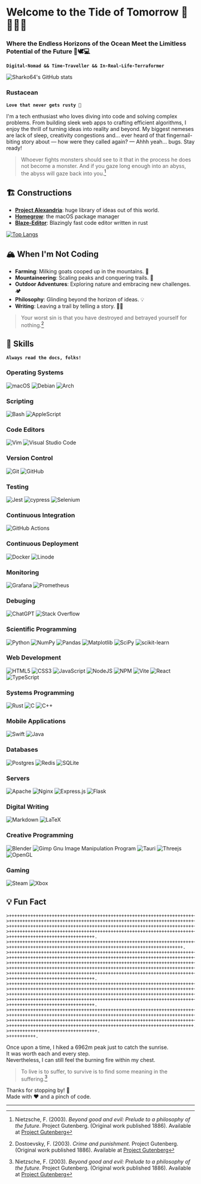 # Welcome to the Tide of Tomorrow 🌊🏄‍♂️🦈
### Where the Endless Horizons of the Ocean Meet the Limitless Potential of the Future 🦾🕊️💻

**`Digital-Nomad && Time-Traveller && In-Real-Life-Terraformer`**

![Sharko64's GitHub stats](https://github-readme-stats.vercel.app/api?username=Sharko64&show_icons=true&theme=dark)

### Rustacean
**`Love that never gets rusty 🦀`**

I'm a tech enthusiast who loves diving into code and solving complex problems. From building sleek web apps to crafting efficient algorithms, I enjoy the thrill of turning ideas into reality and beyond. My biggest nemeses are lack of sleep, creativity congestions and... ever heard of that fingernail-biting story about — how were they called again? — Ahhh yeah... bugs. Stay ready!

> Whoever fights monsters should see to it that in the process he does not become a monster.
> And if you gaze long enough into an abyss, the abyss will gaze back into you.[^1]
[^1]: Nietzsche, F. (2003). *Beyond good and evil: Prelude to a philosophy of the future.* Project Gutenberg. (Original work published 1886). Available at [Project Gutenberg](https://www.gutenberg.org/ebooks/4363)

## 🏗️ Constructions
- **[Project Alexandria](https://github.com/Sharko64/Project-Alexandria)**: huge library of ideas out of this world.
- **[Homegrow](https://github.com/Sharko64/Homegrow)**: the macOS package manager
- **[Blaze-Editor](https://github.com/Sharko64/Blaze-Editor)**: Blazingly fast code editor written in rust

[![Top Langs](https://github-readme-stats.vercel.app/api/top-langs/?username=Sharko64&size_weight=0.5&count_weight=0.5&langs_count=10&layout=donut)](https://github.com/anuraghazra/github-readme-stats)

## 🏔️ When I'm Not Coding
- **Farming**: Milking goats cooped up in the mountains. 🐐
- **Mountaineering**: Scaling peaks and conquering trails. 🧌
- **Outdoor Adventures**: Exploring nature and embracing new challenges. 🏕️
- **Philosophy**: Glinding beyond the horizon of ideas. 💡
- **Writing**: Leaving a trail by telling a story. ✍🏼

> Your worst sin is that you have destroyed and betrayed yourself for nothing.[^2]
[^2]: Dostoevsky, F. (2003). *Crime and punishment.* Project Gutenberg. (Original work published 1886). Available at [Project Gutenberg](https://www.gutenberg.org/ebooks/2554)

## 🍳 Skills

**`Always read the docs, folks!`**

### Operating Systems
![macOS](https://img.shields.io/badge/mac%20os-000000?style=for-the-badge&logo=macos&logoColor=F0F0F0)
![Debian](https://img.shields.io/badge/Debian-D70A53?style=for-the-badge&logo=debian&logoColor=white)
![Arch](https://img.shields.io/badge/Arch%20Linux-1793D1?logo=arch-linux&logoColor=fff&style=for-the-badge)
 
### Scripting
![Bash](https://img.shields.io/badge/shell_script-%23121011.svg?style=for-the-badge&logo=gnu-bash&logoColor=white)
![AppleScript](https://img.shields.io/badge/AppleScript-%23000000.svg?style=for-the-badge&logo=apple&logoColor=white)

### Code Editors
![Vim](https://img.shields.io/badge/VIM-%2311AB00.svg?style=for-the-badge&logo=vim&logoColor=white)
![Visual Studio Code](https://img.shields.io/badge/Visual%20Studio%20Code-0078d7.svg?style=for-the-badge&logo=visual-studio-code&logoColor=white)
 
### Version Control
![Git](https://img.shields.io/badge/git-%23F05033.svg?style=for-the-badge&logo=git&logoColor=white)
![GitHub](https://img.shields.io/badge/github-%23121011.svg?style=for-the-badge&logo=github&logoColor=white)
 
### Testing
![Jest](https://img.shields.io/badge/-jest-%23C21325?style=for-the-badge&logo=jest&logoColor=white)
![cypress](https://img.shields.io/badge/-cypress-%23E5E5E5?style=for-the-badge&logo=cypress&logoColor=058a5e)
![Selenium](https://img.shields.io/badge/-selenium-%43B02A?style=for-the-badge&logo=selenium&logoColor=white)

### Continuous Integration
![GitHub Actions](https://img.shields.io/badge/github%20actions-%232671E5.svg?style=for-the-badge&logo=githubactions&logoColor=white)
  
### Continuous Deployment
![Docker](https://img.shields.io/badge/docker-%230db7ed.svg?style=for-the-badge&logo=docker&logoColor=white)
![Linode](https://img.shields.io/badge/linode-00A95C?style=for-the-badge&logo=linode&logoColor=white)
 
### Monitoring
![Grafana](https://img.shields.io/badge/grafana-%23F46800.svg?style=for-the-badge&logo=grafana&logoColor=white)
![Prometheus](https://img.shields.io/badge/Prometheus-E6522C?style=for-the-badge&logo=Prometheus&logoColor=white)

### Debuging
![ChatGPT](https://img.shields.io/badge/chatGPT-74aa9c?style=for-the-badge&logo=openai&logoColor=white)
![Stack Overflow](https://img.shields.io/badge/-Stackoverflow-FE7A16?style=for-the-badge&logo=stack-overflow&logoColor=white)

### Scientific Programming
![Python](https://img.shields.io/badge/python-3670A0?style=for-the-badge&logo=python&logoColor=ffdd54)
![NumPy](https://img.shields.io/badge/numpy-%23013243.svg?style=for-the-badge&logo=numpy&logoColor=white)
![Pandas](https://img.shields.io/badge/pandas-%23150458.svg?style=for-the-badge&logo=pandas&logoColor=white)
![Matplotlib](https://img.shields.io/badge/Matplotlib-%23ffffff.svg?style=for-the-badge&logo=Matplotlib&logoColor=black)
![SciPy](https://img.shields.io/badge/SciPy-%230C55A5.svg?style=for-the-badge&logo=scipy&logoColor=%white)
![scikit-learn](https://img.shields.io/badge/scikit--learn-%23F7931E.svg?style=for-the-badge&logo=scikit-learn&logoColor=white)

### Web Development
![HTML5](https://img.shields.io/badge/html5-%23E34F26.svg?style=for-the-badge&logo=html5&logoColor=white)
![CSS3](https://img.shields.io/badge/css3-%231572B6.svg?style=for-the-badge&logo=css3&logoColor=white)
![JavaScript](https://img.shields.io/badge/javascript-%23323330.svg?style=for-the-badge&logo=javascript&logoColor=%23F7DF1E)
![NodeJS](https://img.shields.io/badge/node.js-6DA55F?style=for-the-badge&logo=node.js&logoColor=white)
![NPM](https://img.shields.io/badge/NPM-%23CB3837.svg?style=for-the-badge&logo=npm&logoColor=white)
![Vite](https://img.shields.io/badge/vite-%23646CFF.svg?style=for-the-badge&logo=vite&logoColor=white)
![React](https://img.shields.io/badge/react-%2320232a.svg?style=for-the-badge&logo=react&logoColor=%2361DAFB)
![TypeScript](https://img.shields.io/badge/typescript-%23007ACC.svg?style=for-the-badge&logo=typescript&logoColor=white)
 
### Systems Programming
![Rust](https://img.shields.io/badge/rust-%23000000.svg?style=for-the-badge&logo=rust&logoColor=white)
![C](https://img.shields.io/badge/c-%2300599C.svg?style=for-the-badge&logo=c&logoColor=white)
![C++](https://img.shields.io/badge/c++-%2300599C.svg?style=for-the-badge&logo=c%2B%2B&logoColor=white)
  
### Mobile Applications
![Swift](https://img.shields.io/badge/swift-F54A2A?style=for-the-badge&logo=swift&logoColor=white)
![Java](https://img.shields.io/badge/java-%23ED8B00.svg?style=for-the-badge&logo=openjdk&logoColor=white)

### Databases
![Postgres](https://img.shields.io/badge/postgres-%23316192.svg?style=for-the-badge&logo=postgresql&logoColor=white)
![Redis](https://img.shields.io/badge/redis-%23DD0031.svg?style=for-the-badge&logo=redis&logoColor=white)
![SQLite](https://img.shields.io/badge/sqlite-%2307405e.svg?style=for-the-badge&logo=sqlite&logoColor=white)

### Servers
![Apache](https://img.shields.io/badge/apache-%23D42029.svg?style=for-the-badge&logo=apache&logoColor=white)
![Nginx](https://img.shields.io/badge/nginx-%23009639.svg?style=for-the-badge&logo=nginx&logoColor=white)
![Express.js](https://img.shields.io/badge/express.js-%23404d59.svg?style=for-the-badge&logo=express&logoColor=%2361DAFB)
![Flask](https://img.shields.io/badge/flask-%23000.svg?style=for-the-badge&logo=flask&logoColor=white)
 
### Digital Writing
![Markdown](https://img.shields.io/badge/markdown-%23000000.svg?style=for-the-badge&logo=markdown&logoColor=white)
![LaTeX](https://img.shields.io/badge/latex-%23008080.svg?style=for-the-badge&logo=latex&logoColor=white)

### Creative Programming
![Blender](https://img.shields.io/badge/blender-%23F5792A.svg?style=for-the-badge&logo=blender&logoColor=white)
![Gimp Gnu Image Manipulation Program](https://img.shields.io/badge/Gimp-657D8B?style=for-the-badge&logo=gimp&logoColor=FFFFFF)
![Tauri](https://img.shields.io/badge/tauri-%2324C8DB.svg?style=for-the-badge&logo=tauri&logoColor=%23FFFFFF)
![Threejs](https://img.shields.io/badge/threejs-black?style=for-the-badge&logo=three.js&logoColor=white)
![OpenGL](https://img.shields.io/badge/OpenGL-%23FFFFFF.svg?style=for-the-badge&logo=opengl)

### Gaming
![Steam](https://img.shields.io/badge/steam-%23000000.svg?style=for-the-badge&logo=steam&logoColor=white)
![Xbox](https://img.shields.io/badge/xbox-%23107C10.svg?style=for-the-badge&logo=xbox&logoColor=white)

## 💡 Fun Fact

```brainfuck
>+++++++++++++++++++++++++++++++++++++++++++++++++++++++++++++++++++++++++++++++++++.
>++++++++++++++++++++++++++++++++++++++++++++++++++++++++++++++++++++++++++++++++++++.
>+++++++++++++++++++++++++++++++++++++++++++++++++++++++++++++++++++++++++++++++.
>++++++++++++++++++++++++++++++++++++++++++++++++++++++++++++++++++++++++++++++++.
>++++++++++++++++++++++++++++++++.
>+++++++++++++++++++++++++++++++++++++++++++++++++++++++++++++++++++++++++++++++++++++++.
>+++++++++++++++++++++++++++++++++++++++++++++++++++++++++++++++++.
>+++++++++++++++++++++++++++++++++++++++++++++++++++++++++++++++++++++++++++++++++++.
>++++++++++++++++++++++++++++++++++++++++++++++++++++++++++++++++++++++++++++++++++++.
>+++++++++++++++++++++++++++++++++++++++++++++++++++++++++++++++++++++++++.
>++++++++++++++++++++++++++++++++++++++++++++++++++++++++++++++++++++++++++++++.
>+++++++++++++++++++++++++++++++++++++++++++++++++++++++++++++++++++++++.
>++++++++++++++++++++++++++++++++.
>+++++++++++++++++++++++++++++++++++++++++++++++++++++++++++++++++++++++++++++++++++++++++.
>+++++++++++++++++++++++++++++++++++++++++++++++++++++++++++++++++++++++++++++++.
>+++++++++++++++++++++++++++++++++++++++++++++++++++++++++++++++++++++++++++++++++++++.
>++++++++++++++++++++++++++++++++++++++++++++++++++++++++++++++++++++++++++++++++++.
>++++++++++++++++++++++++++++++++.
>++++++++++++++++++++++++++++++++++++++++++++++++++++++++++++++++++++++++++++++++++++.
>+++++++++++++++++++++++++++++++++++++++++++++++++++++++++++++++++++++++++.
>+++++++++++++++++++++++++++++++++++++++++++++++++++++++++++++++++++++++++++++.
>+++++++++++++++++++++++++++++++++++++++++++++++++++++++++++++++++++++.
>+++++++++++++++++++++++++++++++++.
>++++++++++.
```

Once upon a time, I hiked a 6962m peak just to catch the sunrise. <br>
It was worth each and every step. <br>
Nevertheless, I can still feel the burning fire within my chest.

> To live is to suffer, to survive is to find some meaning in the suffering.[^3]
[^3]: Nietzsche, F. (2003). *Beyond good and evil: Prelude to a philosophy of the future.* Project Gutenberg. (Original work published 1886). Available at [Project Gutenberg](https://www.gutenberg.org/ebooks/4363)  

Thanks for stopping by! 🚀 <br>
Made with ❤️ and a pinch of code.

---
